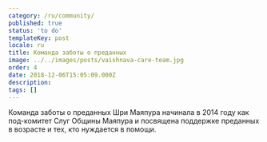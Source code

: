 ```yaml
---
category: /ru/community/
published: true
status: 'to do'
templateKey: post
locale: ru
title: Команда заботы о преданных
image: ../../images/posts/vaishnava-care-team.jpg
order: 4
date: 2018-12-06T15:05:09.000Z
description:
tags: []
---
```


Команда заботы о преданных Шри Маяпура начинала в 2014 году как под-комитет Слуг Общины Маяпура и посвящена поддержке преданных в возрасте и тех, кто нуждается в помощи.

<tbd locale="ru" url="mailto:haribol@mayapur.live"></tbd>
